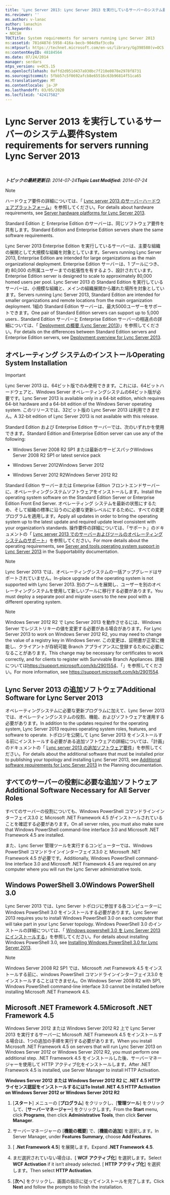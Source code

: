 ```yaml
---
title: 'Lync Server 2013: Lync Server 2013 を実行しているサーバーのシステム要件'
ms.reviewer: ''
ms.author: v-lanac
author: lanachin
f1.keywords:
- NOCSH
TOCTitle: System requirements for servers running Lync Server 2013
ms:assetid: 781d487d-5958-416a-becb-904d9af3cc0a
ms:mtpsurl: https://technet.microsoft.com/en-us/library/Gg398588(v=OCS.15)
ms:contentKeyID: 48184564
ms.date: 07/24/2014
manager: serdars
mtps_version: v=OCS.15
ms.openlocfilehash: 0affd2d951d437a930bc7f210e0878e2978f8731
ms.sourcegitcommit: 5fbb57c5f0692afcb8e65516c63b96814f51ca65
ms.translationtype: MT
ms.contentlocale: ja-JP
ms.lasthandoff: 03/05/2020
ms.locfileid: "42417582"
---
```

# <a name="system-requirements-for-servers-running-lync-server-2013"></a><span data-ttu-id="75f6e-102">Lync Server 2013 を実行しているサーバーのシステム要件</span><span class="sxs-lookup"><span data-stu-id="75f6e-102">System requirements for servers running Lync Server 2013</span></span>

<div data-xmlns="http://www.w3.org/1999/xhtml">

<div class="topic" data-xmlns="http://www.w3.org/1999/xhtml" data-msxsl="urn:schemas-microsoft-com:xslt" data-cs="https://msdn.microsoft.com/">

<div data-asp="https://msdn2.microsoft.com/asp">



</div>

<div id="mainSection">

<div id="mainBody">

<span> </span>

<span data-ttu-id="75f6e-103">_**トピックの最終更新日:** 2014-07-24_</span><span class="sxs-lookup"><span data-stu-id="75f6e-103">_**Topic Last Modified:** 2014-07-24_</span></span>

<div>


> [!NOTE]
> <span data-ttu-id="75f6e-104">ハードウェア要件の詳細については、「 <A href="lync-server-2013-server-hardware-platforms.md">Lync server 2013 のサーバーハードウェアプラットフォーム</A>」を参照してください。</span><span class="sxs-lookup"><span data-stu-id="75f6e-104">For details about hardware requirements, see <A href="lync-server-2013-server-hardware-platforms.md">Server hardware platforms for Lync Server 2013</A>.</span></span>



</div>

<span data-ttu-id="75f6e-105">Standard Edition と Enterprise Edition のサーバーは、同じソフトウェア要件を共有します。</span><span class="sxs-lookup"><span data-stu-id="75f6e-105">Standard Edition and Enterprise Edition servers share the same software requirements.</span></span>

<span data-ttu-id="75f6e-106">Lync Server 2013 Enterprise Edition を実行しているサーバーは、主要な組織の展開として大規模な組織を対象としています。</span><span class="sxs-lookup"><span data-stu-id="75f6e-106">Servers running Lync Server 2013, Enterprise Edition are intended for large organizations as the main organizational deployment.</span></span> <span data-ttu-id="75f6e-107">Enterprise Edition サーバーは、1 プールにつき、約 80,000 の所属ユーザーまでの拡張性を有するよう、設計されています。</span><span class="sxs-lookup"><span data-stu-id="75f6e-107">Enterprise Edition server is designed to scale to approximately 80,000 homed users per pool.</span></span> <span data-ttu-id="75f6e-108">Lync Server 2013 の Standard Edition を実行しているサーバーは、小規模な組織と、メインの組織展開から離れた場所を対象としています。</span><span class="sxs-lookup"><span data-stu-id="75f6e-108">Servers running Lync Server 2013, Standard Edition are intended for smaller organizations and remote locations from the main organization deployment.</span></span> <span data-ttu-id="75f6e-109">1組の Standard Edition サーバーは、最大5000ユーザーをサポートできます。</span><span class="sxs-lookup"><span data-stu-id="75f6e-109">One pair of Standard Edition servers can support up to 5,000 users..</span></span> <span data-ttu-id="75f6e-110">Standard Edition サーバーと Enterprise Edition サーバーの相違点の詳細については、「 [Deployment の概要 (Lync Server 2013](lync-server-2013-deployment-overview.md))」を参照してください。</span><span class="sxs-lookup"><span data-stu-id="75f6e-110">For details on the differences between Standard Edition servers and Enterprise Edition servers, see [Deployment overview for Lync Server 2013](lync-server-2013-deployment-overview.md).</span></span>

<div>

## <a name="operating-system-installation"></a><span data-ttu-id="75f6e-111">オペレーティング システムのインストール</span><span class="sxs-lookup"><span data-stu-id="75f6e-111">Operating System Installation</span></span>

<div>


> [!IMPORTANT]
> <span data-ttu-id="75f6e-112">Lync Server 2013 は、64ビット版でのみ使用できます。これには、64ビットハードウェアと、Windows Server オペレーティングシステムの64ビット版が必要です。</span><span class="sxs-lookup"><span data-stu-id="75f6e-112">Lync Server 2013 is available only in a 64-bit edition, which requires 64-bit hardware and a 64-bit edition of the Windows Server operating system.</span></span> <span data-ttu-id="75f6e-113">このリリースでは、32ビット版の Lync Server 2013 は利用できません。</span><span class="sxs-lookup"><span data-stu-id="75f6e-113">A 32-bit edition of Lync Server 2013 is not available with this release.</span></span>



</div>

<span data-ttu-id="75f6e-114">Standard Edition および Enterprise Edition サーバーでは、次のいずれかを使用できます。</span><span class="sxs-lookup"><span data-stu-id="75f6e-114">Standard Edition and Enterprise Edition server can use any of the following:</span></span>

  - <span data-ttu-id="75f6e-115">Windows Server 2008 R2 SP1 または最新のサービスパック</span><span class="sxs-lookup"><span data-stu-id="75f6e-115">Windows Server 2008 R2 SP1 or latest service pack</span></span>

  - <span data-ttu-id="75f6e-116">Windows Server 2012</span><span class="sxs-lookup"><span data-stu-id="75f6e-116">Windows Server 2012</span></span>

  - <span data-ttu-id="75f6e-117">Windows Server 2012 R2</span><span class="sxs-lookup"><span data-stu-id="75f6e-117">Windows Server 2012 R2</span></span>

<span data-ttu-id="75f6e-118">Standard Edition サーバーまたは Enterprise Edition フロントエンドサーバーに、オペレーティングシステムソフトウェアをインストールします。</span><span class="sxs-lookup"><span data-stu-id="75f6e-118">Install the operating system software on the Standard Edition Server or Enterprise Edition Front End Server.</span></span> <span data-ttu-id="75f6e-119">オペレーティング システムを最新の状態にするため、そして組織の標準に沿うのに必要な更新レベルにするために、すべての変更プログラムを適用します。</span><span class="sxs-lookup"><span data-stu-id="75f6e-119">Apply all updates in order to bring the operating system up to the latest update and required update level consistent with your organization’s standards.</span></span> <span data-ttu-id="75f6e-120">操作要件の詳細については、「サポート」のドキュメントの「 [Lync server 2013 でのサーバーおよびツールのオペレーティングシステムのサポート](lync-server-2013-server-and-tools-operating-system-support.md)」を参照してください。</span><span class="sxs-lookup"><span data-stu-id="75f6e-120">For more details about the operating requirements, see [Server and tools operating system support in Lync Server 2013](lync-server-2013-server-and-tools-operating-system-support.md) in the Supportability documentation.</span></span>

> [!NOTE] 
> <span data-ttu-id="75f6e-121">Lync Server 2013 では、オペレーティングシステムの一括アップグレードはサポートされていません。</span><span class="sxs-lookup"><span data-stu-id="75f6e-121">In-place upgrade of the operating system is not supported with Lync Server 2013.</span></span>  <span data-ttu-id="75f6e-122">別のプールを展開し、ユーザーを別のオペレーティングシステムを使用して新しいプールに移行する必要があります。</span><span class="sxs-lookup"><span data-stu-id="75f6e-122">You must deploy a separate pool and migrate users to the new pool with a different operating system.</span></span>

<div>


> [!NOTE]
> <span data-ttu-id="75f6e-123">Windows Server 2012 R2 で Lync Server 2013 を動作させるには、Windows Server でレジストリキーの値を変更する必要がある場合があります。</span><span class="sxs-lookup"><span data-stu-id="75f6e-123">For Lync Server 2013 to work on Windows Server 2012 R2, you may need to change the value of a registry key in Windows Server.</span></span> <span data-ttu-id="75f6e-124">この変更は、証明書が正常に機能し、クライアントが存続可能 Branch アプライアンスに登録するために必要になることがあります。</span><span class="sxs-lookup"><span data-stu-id="75f6e-124">This change may be necessary for certificates to work correctly, and for clients to register with Survivable Branch Appliances.</span></span> <span data-ttu-id="75f6e-125">詳細については<A class=uri href="https://support.microsoft.com/kb/2901554">https://support.microsoft.com/kb/2901554</A>、「」を参照してください。</span><span class="sxs-lookup"><span data-stu-id="75f6e-125">For more information, see <A class=uri href="https://support.microsoft.com/kb/2901554">https://support.microsoft.com/kb/2901554</A>.</span></span>



</div>

<div>

## <a name="additional-software-for-lync-server-2013"></a><span data-ttu-id="75f6e-126">Lync Server 2013 の追加ソフトウェア</span><span class="sxs-lookup"><span data-stu-id="75f6e-126">Additional Software for Lync Server 2013</span></span>

<span data-ttu-id="75f6e-127">オペレーティングシステムに必要な更新プログラムに加えて、Lync Server 2013 では、オペレーティングシステムの役割、機能、およびソフトウェアを運用する必要があります。</span><span class="sxs-lookup"><span data-stu-id="75f6e-127">In addition to the updates required for the operating system, Lync Server 2013 requires operating system roles, features, and software to operate.</span></span> <span data-ttu-id="75f6e-128">トポロジを公開して Lync Server 2013 をインストールする前にインストールする必要がある追加ソフトウェアの詳細については、「計画」のドキュメントの「 [Lync server 2013 の追加ソフトウェア要件](lync-server-2013-additional-software-requirements.md)」を参照してください。</span><span class="sxs-lookup"><span data-stu-id="75f6e-128">For details about the additional software that must be installed prior to publishing your topology and installing Lync Server 2013, see [Additional software requirements for Lync Server 2013](lync-server-2013-additional-software-requirements.md) in the Planning documentation.</span></span>

</div>

</div>

<div>

## <a name="additional-software-necessary-for-all-server-roles"></a><span data-ttu-id="75f6e-129">すべてのサーバーの役割に必要な追加ソフトウェア</span><span class="sxs-lookup"><span data-stu-id="75f6e-129">Additional Software Necessary for All Server Roles</span></span>

<span data-ttu-id="75f6e-130">すべてのサーバーの役割についても、Windows PowerShell コマンドラインインターフェイス3.0 と Microsoft .NET Framework 4.5 がインストールされていることを確認する必要があります。</span><span class="sxs-lookup"><span data-stu-id="75f6e-130">On all server roles, you must also make sure that Windows PowerShell command-line interface 3.0 and Microsoft .NET Framework 4.5 are installed.</span></span>

<span data-ttu-id="75f6e-131">また、Lync Server 管理ツールを実行するコンピューターでは、Windows PowerShell コマンドラインインターフェイス3.0 と Microsoft .NET Framework 4.5 が必要です。</span><span class="sxs-lookup"><span data-stu-id="75f6e-131">Additionally, Windows PowerShell command-line interface 3.0 and Microsoft .NET Framework 4.5 are required on any computer where you will run the Lync Server administrative tools.</span></span>

<div>

## <a name="windows-powershell-30"></a><span data-ttu-id="75f6e-132">Windows PowerShell 3.0</span><span class="sxs-lookup"><span data-stu-id="75f6e-132">Windows PowerShell 3.0</span></span>

<span data-ttu-id="75f6e-133">Lync Server 2013 では、Lync Server トポロジに参加する各コンピューターに Windows PowerShell 3.0 をインストールする必要があります。</span><span class="sxs-lookup"><span data-stu-id="75f6e-133">Lync Server 2013 requires you to install Windows PowerShell 3.0 on each computer that will take part in your Lync Server topology.</span></span> <span data-ttu-id="75f6e-134">Windows PowerShell 3.0 のインストールの詳細については、「 [Windows powershell 3.0 を Lync Server 2013 にインストールする](lync-server-2013-installing-windows-powershell-3-0.md)」を参照してください。</span><span class="sxs-lookup"><span data-stu-id="75f6e-134">For details about installing Windows PowerShell 3.0, see [Installing Windows PowerShell 3.0 for Lync Server 2013](lync-server-2013-installing-windows-powershell-3-0.md).</span></span>

<div>


> [!NOTE]
> <span data-ttu-id="75f6e-135">Windows Server&nbsp;2008&nbsp;R2 SP1 では、Microsoft .net Framework 4.5 をインストールする前に、windows PowerShell コマンドラインインターフェイス3.0 をインストールすることはできません。</span><span class="sxs-lookup"><span data-stu-id="75f6e-135">On Windows Server&nbsp;2008&nbsp;R2 with SP1, Windows PowerShell command-line interface 3.0 cannot be installed before installing Microsoft .NET Framework 4.5.</span></span>



</div>

</div>

<div>

## <a name="microsoft-net-framework-45"></a><span data-ttu-id="75f6e-136">Microsoft .NET Framework 4.5</span><span class="sxs-lookup"><span data-stu-id="75f6e-136">Microsoft .NET Framework 4.5</span></span>

<span data-ttu-id="75f6e-137">Windows Server 2012 または Windows Server 2012 R2 上で Lync Server 2013 を実行するサーバーに Microsoft .NET Framework 4.5 をインストールする場合は、1つの追加の手順を実行する必要があります。</span><span class="sxs-lookup"><span data-stu-id="75f6e-137">When you install Microsoft .NET Framework 4.5 on servers that will run Lync Server 2013 on Windows Server 2012 or Windows Server 2012 R2, you must perform one additional step.</span></span> <span data-ttu-id="75f6e-138">.NET Framework 4.5 をインストールした後、サーバーマネージャーを使用して HTTP アクティブ化をインストールします。</span><span class="sxs-lookup"><span data-stu-id="75f6e-138">After .NET Framework 4.5 is installed, use Server Manager to install HTTP Activation.</span></span>

<span data-ttu-id="75f6e-139">**Windows Server 2012 または Windows Server 2012 R2 に .NET 4.5 HTTP ライセンス認証をインストールするには**</span><span class="sxs-lookup"><span data-stu-id="75f6e-139">**To Install .NET 4.5 HTTP Activation on Windows Server 2012 or Windows Server 2012 R2**</span></span>

1.  <span data-ttu-id="75f6e-140">[**スタート**] メニューの [**プログラム**] をクリックし、[**管理ツール**] をクリックして、[**サーバーマネージャー**] をクリックします。</span><span class="sxs-lookup"><span data-stu-id="75f6e-140">From the **Start** menu, click **Programs**, then click **Administrative Tools**, then click **Server Manager**.</span></span>

2.  <span data-ttu-id="75f6e-141">サーバーマネージャーの [**機能の概要**] で、[**機能の追加**] を選択します。</span><span class="sxs-lookup"><span data-stu-id="75f6e-141">In Server Manager, under **Features Summary**, choose **Add Features**.</span></span>

3.  <span data-ttu-id="75f6e-142">[ **.Net Framework 4.5**] を展開します。</span><span class="sxs-lookup"><span data-stu-id="75f6e-142">Expand **.NET Framework 4.5**.</span></span>

4.  <span data-ttu-id="75f6e-143">まだ選択されていない場合は、[ **WCF アクティブ化**] を選択します。</span><span class="sxs-lookup"><span data-stu-id="75f6e-143">Select **WCF Activation** if it isn’t already selected.</span></span> <span data-ttu-id="75f6e-144">[ **HTTP アクティブ化**] を選択します。</span><span class="sxs-lookup"><span data-stu-id="75f6e-144">Then select **HTTP Activation**.</span></span>

5.  <span data-ttu-id="75f6e-145">[**次へ**] をクリックし、画面の指示に従ってインストールを完了します。</span><span class="sxs-lookup"><span data-stu-id="75f6e-145">Click **Next** and follow the prompts to finish the installation.</span></span>

</div>

</div>

</div>

<span> </span>

</div>

</div>

</div>

